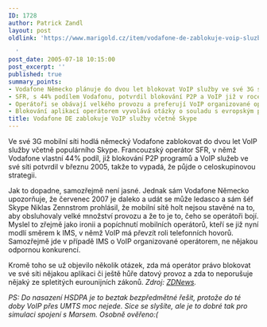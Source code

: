 ```yaml
---
ID: 1728
author: Patrick Zandl
layout: post
oldlink: 'https://www.marigold.cz/item/vodafone-de-zablokuje-voip-sluzby-vcetne-skype

  '
post_date: 2005-07-18 10:15:00
post_excerpt: ''
published: true
summary_points:
- Vodafone Německo plánuje do dvou let blokovat VoIP služby ve své 3G síti.
- SFR, s 44% podílem Vodafonu, potvrdil blokování P2P a VoIP již v roce 2005.
- Operátoři se obávají velkého provozu a preferují VoIP organizované operátorem.
- Blokování aplikací operátorem vyvolává otázky o souladu s evropským právem.
title: Vodafone DE zablokuje VoIP služby včetně Skype
---
```


<p>Ve své 3G mobilní síti hodlá německý Vodafone zablokovat do dvou let VoIP služby včetně populárního Skype. Francouzský operátor SFR, v němž Vodafone vlastní 44% podíl, již blokování P2P programů a VoIP služeb ve své síti potvrdil v březnu 2005, takže to vypadá, že půjde o celoskupinovou strategii. </p>

<p>Jak to dopadne, samozřejmě není jasné. Jednak sám Vodafone Německo upozorňuje, že červenec 2007 je daleko a udát se může ledasco a sám šéf Skype Niklas Zennstrom prohlásil, že mobilní sítě holt nejsou stavěné na to, aby obsluhovaly velké množství provozu a že to je to, čeho se operátoři bojí. Myslel to zřejmě jako ironii a popíchnutí mobilních operátorů, kteří se již nyní modlí směrem k IMS, v němž VoIP má převzít roli telefonních hovorů. Samozřejmě jde v případě IMS o VoIP organizované operátorem, ne nějakou odpornou konkurencí. </p>

<p>Kromě toho se už objevilo několik otázek, zda má operátor právo blokovat ve své síti nějakou aplikaci či ještě hůře datový provoz a zda to neporušuje nějaký ze spletitých eurounijních zákonů. <em>Zdroj: <a href="http://news.zdnet.com/2100-1035_22-5786976.html">ZDNews</a>.</em></p>

<p><em>PS: Do nasazení HSDPA je to beztak bezpředmětné řešit, protože do té doby VoIP přes UMTS moc nejede. Sice se slyšíte, ale je to dobré tak pro simulaci spojení s Marsem. Osobně ověřeno:( </em>
</p>